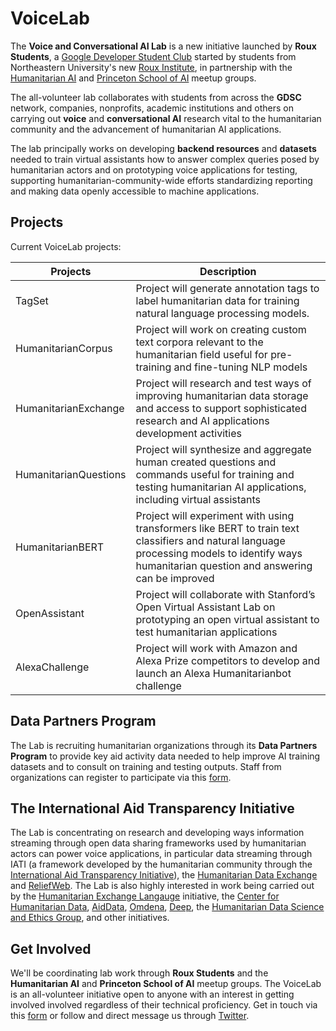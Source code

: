 # VoiceLab

The **Voice and Conversational AI Lab** is a new initiative launched by **Roux Students**, a [Google Developer Student Club](https://gdsc.community.dev/) started by students from Northeastern University's new [Roux Institute](https://roux.northeastern.edu/), in partnership with the [Humanitarian AI](https://humanitarianai.org) and [Princeton School of AI](https://www.meetup.com/Princeton-School-of-AI) meetup groups.

The all-volunteer lab collaborates with students from across the **GDSC** network, companies, nonprofits, academic institutions and others on carrying out **voice** and **conversational AI** research vital to the humanitarian community and the advancement of humanitarian AI applications.

The lab principally works on developing **backend resources** and **datasets** needed to train virtual assistants how to answer complex queries posed by humanitarian actors and on prototyping voice applications for testing, supporting humanitarian-community-wide efforts standardizing reporting and making data openly accessible to machine applications.

## Projects

Current VoiceLab projects:

Projects | Description
---- | ----
TagSet | Project will generate annotation tags to label humanitarian data for training natural language processing models.
HumanitarianCorpus | Project will work on creating custom text corpora relevant to the humanitarian field useful for pre-training and fine-tuning NLP models
HumanitarianExchange | Project will research and test ways of improving humanitarian data storage and access to support sophisticated research and AI applications development activities
HumanitarianQuestions | Project will synthesize and aggregate human created questions and commands useful for training and testing humanitarian AI applications, including virtual assistants
HumanitarianBERT | Project will experiment with using transformers like BERT to train text classifiers and natural language processing models to identify ways humanitarian question and answering can be improved 
OpenAssistant | Project will collaborate with Stanford’s Open Virtual Assistant Lab on prototyping an open virtual assistant to test humanitarian applications
AlexaChallenge | Project will work with Amazon and Alexa Prize competitors to develop and launch an Alexa Humanitarianbot challenge

## Data Partners Program

The Lab is recruiting humanitarian organizations through its **Data Partners Program** to provide key aid activity data needed to help improve AI training datasets and to consult on training and testing outputs. Staff from organizations can register to participate via this [form](https://docs.google.com/forms/d/e/1FAIpQLSctRp_vi-Bf5NepyIL2UvZIWgI6ekwQUa7YDRvfgSTXq3X5rw/viewform?usp=sf_link).

## The International Aid Transparency Initiative

The Lab is concentrating on research and developing ways information streaming through open data sharing frameworks used by humanitarian actors can power voice applications, in particular data streaming through IATI (a framework developed by the humanitarian community through the [International Aid Transparency Initiative](https://iatistandard.org/en/)), the [Humanitarian Data Exchange](https://data.humdata.org/) and [ReliefWeb](https://reliefweb.int/). The Lab is also highly interested in work being carried out by the [Humanitarian Exchange Langauge](https://hxlstandard.org/) initiative, the [Center for Humanitarian Data](https://centre.humdata.org/), [AidData](https://www.aiddata.org/), [Omdena](https://omdena.com/), [Deep](https://thedeep.io/), the [Humanitarian Data Science and Ethics Group](https://www.hum-dseg.org/), and other initiatives. 

## Get Involved

We'll be coordinating lab work through **Roux Students** and the **Humanitarian AI** and **Princeton School of AI** meetup groups. The VoiceLab is an all-volunteer initiative open to anyone with an interest in getting involved involved regardless of their technical proficiency. Get in touch via this [form](https://docs.google.com/forms/d/e/1FAIpQLSe5hMIJYrga7gk3tavB_e81cSabDUHhsWc3wmOBbWwpm1bQ1Q/viewform?usp=sf_link) or follow and direct message us through [Twitter](https://twitter.com/RouxStudents).
